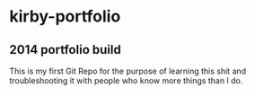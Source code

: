 kirby-portfolio
===============

2014 portfolio build
----
This is my first Git Repo for the purpose of learning this shit and troubleshooting it with people who know more things than I do.
